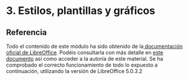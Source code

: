 
# 3. Estilos, plantillas y gráficos

## Referencia

Todo el contenido de este módulo ha sido obtenido de la[ documentación oficial de LibreOffice](https://wiki.documentfoundation.org/Documentation/es). Podéis consultarla con más detalle en [este documento](https://wiki.documentfoundation.org/images/b/b9/0100GS3-PrimerosPasosConLibO.pdf) así como acceder a la autoría de este material. Se ha comprobado el correcto funcionamiento de todo lo expuesto a continuación, utilizando la versión de LibreOffice 5.0.3.2 

